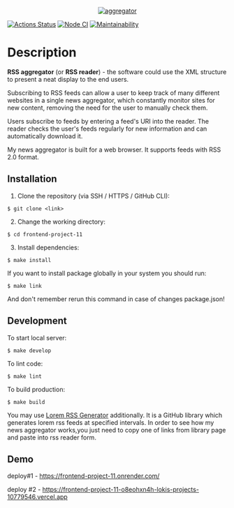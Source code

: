 <p align="center">
  <a href="https://rss-aggregator-green.vercel.app/">
    <img alt="aggregator" src="https://user-images.githubusercontent.com/84579087/164723061-7ea9b03e-6a03-4a66-bb04-7ebbc3b7e65d.png">
  </a>
</p>

[![Actions Status](https://github.com/loki1520/frontend-project-11/actions/workflows/hexlet-check.yml/badge.svg)](https://github.com/loki1520/frontend-project-11/actions)
[![Node CI](https://github.com/loki1520/frontend-project-11/actions/workflows/nodejs.yml/badge.svg)](https://github.com/loki1520/frontend-project-11/actions)
[![Maintainability](https://api.codeclimate.com/v1/badges/fc5b628fc821eabed83b/maintainability)](https://codeclimate.com/github/loki1520/frontend-project-11/maintainability)

# Description

**RSS aggregator** (or **RSS reader**) - the software could use the XML structure to present a neat display to the end users.

Subscribing to RSS feeds can allow a user to keep track of many different websites in a single news aggregator, which constantly monitor sites for new content, removing the need for the user to manually check them. 

Users subscribe to feeds by entering a feed's URI into the reader. The reader checks the user's feeds regularly for new information and can automatically download it.

My news aggregator is built for a web browser. It supports feeds with RSS 2.0 format.

## Installation

1. Clone the repository (via SSH / HTTPS / GitHub CLI):
```
$ git clone <link>
```

2. Change the working directory:
```
$ cd frontend-project-11
```

3. Install dependencies:
```
$ make install
```

If you want to install package globally in your system you should run:
```
$ make link
```
And don't remember rerun this command in case of changes package.json!

## Development

To start local server:
```
$ make develop
```

To lint code:
```
$ make lint
```

To build production:
```
$ make build
```

You may use [Lorem RSS Generator](https://github.com/mbertolacci/lorem-rss) additionally. It is a GitHub library which generates lorem rss feeds at specified intervals. In order to see how my news aggregator works,you just need to copy one of links from library page and paste into rss reader form.

## Demo
deploy#1 - https://frontend-project-11.onrender.com/

deploy #2 - https://frontend-project-11-o8eohxn4h-lokis-projects-10779546.vercel.app
